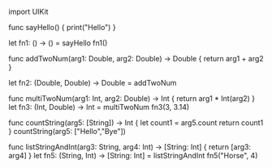 import UIKit

func sayHello() {
    print("Hello")
}

let fn1: () -> () = sayHello
fn1()

func addTwoNum(arg1: Double, arg2: Double) -> Double {
    return arg1 + arg2
}

let fn2: (Double, Double) -> Double = addTwoNum

func multiTwoNum(arg1: Int, arg2: Double) -> Int {
    return arg1 * Int(arg2)
}
let fn3: (Int, Double) -> Int = multiTwoNum
fn3(3, 3.14)

func countString(arg5: [String]) -> Int {
    let count1 = arg5.count
    return count1
}
countString(arg5: ["Hello","Bye"])

func listStringAndInt(arg3: String, arg4: Int) -> [String: Int] {
    return [arg3: arg4]
}
let fn5: (String, Int) -> [String: Int] = listStringAndInt
fn5("Horse", 4)